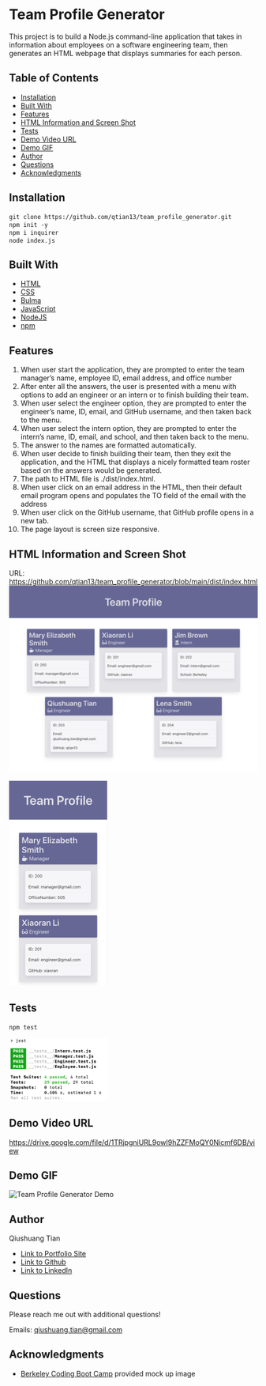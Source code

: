# Team Profile Generator
This project is to build a Node.js command-line application that takes in information about employees on a software engineering team, then generates an HTML webpage that displays summaries for each person.

## Table of Contents
* [Installation](#installation)
* [Built With](#built-with)
* [Features](#features)
* [HTML Information and Screen Shot](#html-information-and-screen-shot)
* [Tests](#tests)
* [Demo Video URL](#demo-video-url)
* [Demo GIF](#demo-gif)
* [Author](#author)
* [Questions](#questions)
* [Acknowledgments](#acknowledgments)

## Installation
```console
git clone https://github.com/qtian13/team_profile_generator.git
npm init -y
npm i inquirer
node index.js
```
## Built With
* [HTML](https://developer.mozilla.org/en-US/docs/Web/HTML)
* [CSS](https://developer.mozilla.org/en-US/docs/Web/CSS)
* [Bulma](https://bulma.io/)
* [JavaScript](https://www.javascript.com/)
* [NodeJS](https://nodejs.org/en/)
* [npm](https://www.npmjs.com/)

## Features
1. When user start the application, they are prompted to enter the team manager’s name, employee ID, email address, and office number
2. After enter all the answers, the user is presented with a menu with options to add an engineer or an intern or to finish building their team.
3. When user select the engineer option, they are prompted to enter the engineer’s name, ID, email, and GitHub username, and then taken back to the menu.
4. When user select the intern option, they are prompted to enter the intern’s name, ID, email, and school, and then taken back to the menu.
5. The answer to the names are formatted automatically.
5. When user decide to finish building their team, then they exit the application, and the HTML that displays a nicely formatted team roster based on the answers would be generated.
6. The path to HTML file is ./dist/index.html.
7. When user click on an email address in the HTML, then their default email program opens and populates the TO field of the email with the address
8. When user click on the GitHub username, that GitHub profile opens in a new tab.
9. The page layout is screen size responsive.

## HTML Information and Screen Shot
URL: https://github.com/qtian13/team_profile_generator/blob/main/dist/index.html
![fit desktop screen](assets/images/desktop_screen.png)

<img src="assets/images/mobile_screen.png" alt="fit mobile screen" width="200">

## Tests
```bash
npm test
```

<img src="assets/images/test.png" alt="test result" width="200">

## Demo Video URL
https://drive.google.com/file/d/1TRjpgniURL9owI9hZZFMoQY0Nicmf6DB/view

## Demo GIF
![Team Profile Generator Demo](assets/images/demo.gif)

## Author
Qiushuang Tian
- [Link to Portfolio Site](https://qtian13.github.io/)
- [Link to Github](https://github.com/qtian13)
- [Link to LinkedIn](https://www.linkedin.com/in/qiushuang-tian-a9754248/)

## Questions
Please reach me out with additional questions!

Emails: qiushuang.tian@gmail.com

## Acknowledgments
- [Berkeley Coding Boot Camp](https://bootcamp.berkeley.edu/coding/) provided mock up image